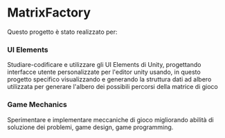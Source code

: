 # MatrixFactory
Questo progetto è stato realizzato per:

### UI Elements
Studiare-codificare e utilizzare gli UI Elements di Unity, progettando interfacce utente personalizzate per l'editor unity usando, in questo progetto specifico visualizzando e generando la struttura dati ad albero utilizzata per generare l'albero dei possibili percorsi della matrice di gioco

### Game Mechanics
Sperimentare e implementare meccaniche di gioco migliorando abilità di soluzione dei problemi, game design, game programming.
